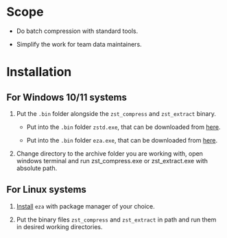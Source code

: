 # Scope

- Do batch compression with standard tools.

- Simplify the work for team data maintainers.

# Installation

## For Windows 10/11 systems

1. Put the `.bin` folder alongside the `zst_compress` and `zst_extract` binary.

   - Put into the `.bin` folder `zstd.exe`, that can be downloaded from [here](https://github.com/facebook/zstd/releases).

   - Put into the `.bin` folder `eza.exe`, that can be downloaded from [here](https://github.com/jimmycuadra/eza/releases).

2. Change directory to the archive folder you are working with, open windows terminal and run zst_compress.exe or zst_extract.exe with absolute path.

## For Linux systems

1. [Install](https://crates.io/crates/eza) `eza` with package manager of your choice.

2. Put the binary files `zst_compress` and `zst_extract` in path and run them in desired working directories.